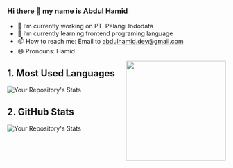 ### Hi there 👋 my name is Abdul Hamid

<!--
**abdulhamid07/abdulhamid07** is a ✨ _special_ ✨ repository because its `README.md` (this file) appears on your GitHub profile.
-->
- 🔭 I’m currently working on PT. Pelangi Indodata
- 🌱 I’m currently learning frontend programing language
- 📫 How to reach me: Email to abdulhamid.dev@gmail.com
- 😄 Pronouns: Hamid

<img align='right' src="https://media.giphy.com/media/M9gbBd9nbDrOTu1Mqx/giphy.gif" width="230">

## 1. Most Used Languages
![Your Repository's Stats](https://github-readme-stats.vercel.app/api/top-langs/?username=abdulhamid07&theme=dracula&show_icons=true)

## 2. GitHub Stats
![Your Repository's Stats](https://github-readme-stats.vercel.app/api?username=abdulhamid07&theme=gruvbox&show_icons=true)
